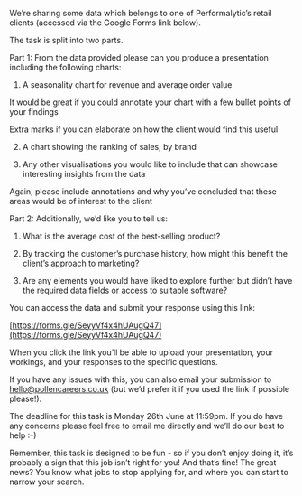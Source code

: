 We’re sharing some data which belongs to one of Performalytic’s retail clients (accessed via the Google Forms link below).

The task is split into two parts.

Part 1: From the data provided please can you produce a presentation including the following charts:

1. A seasonality chart for revenue and average order value

​It would be great if you could annotate your chart with a few bullet points of your findings

​Extra marks if you can elaborate on how the client would find this useful

2. A chart showing the ranking of sales, by brand

3. Any other visualisations you would like to include that can showcase interesting insights from the data


​Again, please include annotations and why you’ve concluded that these areas would be of interest to the client

Part 2: Additionally, we’d like you to tell us:

1. What is the average cost of the best-selling product?

2. By tracking the customer’s purchase history, how might this benefit the client’s approach to marketing?

3. Are any elements you would have liked to explore further but didn’t have the required data fields or access to suitable software?


You can access the data and submit your response using this link:

[https://forms.gle/SeyyVf4x4hUAugQ47](https://forms.gle/SeyyVf4x4hUAugQ47)

When you click the link you’ll be able to upload your presentation, your workings, and your responses to the specific questions.

If you have any issues with this, you can also email your submission to [hello@pollencareers.co.uk](mailto:hello@pollencareers.co.uk) (but we’d prefer it if you used the link if possible please!).

The deadline for this task is Monday 26th June at 11:59pm. If you do have any concerns please feel free to email me directly and we’ll do our best to help :-)

Remember, this task is designed to be fun - so if you don’t enjoy doing it, it’s probably a sign that this job isn’t right for you! And that’s fine! The great news? You know what jobs to stop applying for, and where you can start to narrow your search.